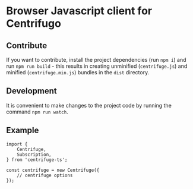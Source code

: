 # Browser Javascript client for Centrifugo


## Contribute

If you want to contribute, install the project dependencies (run `npm i`)
and run `npm run build` - this results in creating unminified (`centrifuge.js`)
and minified (`centrifuge.min.js`) bundles in the `dist` directory.


## Development

It is convenient to make changes to the project code by running the command
`npm run watch`.


## Example

~~~
import {
    Centrifuge,
    Subscription,
} from 'centrifuge-ts';

const centrifuge = new Centrifuge({
    // centrifuge options
});
~~~
